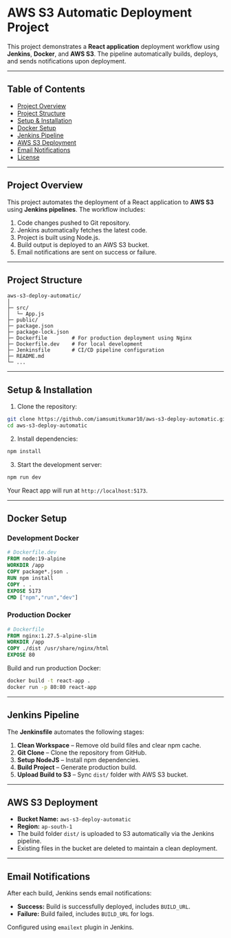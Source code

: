# AWS S3 Automatic Deployment Project

This project demonstrates a **React application** deployment workflow using **Jenkins**, **Docker**, and **AWS S3**. The pipeline automatically builds, deploys, and sends notifications upon deployment.

---

## Table of Contents

* [Project Overview](#project-overview)
* [Project Structure](#project-structure)
* [Setup & Installation](#setup--installation)
* [Docker Setup](#docker-setup)
* [Jenkins Pipeline](#jenkins-pipeline)
* [AWS S3 Deployment](#aws-s3-deployment)
* [Email Notifications](#email-notifications)
* [License](#license)

---

## Project Overview

This project automates the deployment of a React application to **AWS S3** using **Jenkins pipelines**. The workflow includes:

1. Code changes pushed to Git repository.
2. Jenkins automatically fetches the latest code.
3. Project is built using Node.js.
4. Build output is deployed to an AWS S3 bucket.
5. Email notifications are sent on success or failure.

---

## Project Structure

```
aws-s3-deploy-automatic/
│
├─ src/
│  └─ App.js
├─ public/
├─ package.json
├─ package-lock.json
├─ Dockerfile        # For production deployment using Nginx
├─ Dockerfile.dev    # For local development
├─ Jenkinsfile       # CI/CD pipeline configuration
├─ README.md
└─ ...
```

---

## Setup & Installation

1. Clone the repository:

```bash
git clone https://github.com/iamsumitkumar10/aws-s3-deploy-automatic.git
cd aws-s3-deploy-automatic
```

2. Install dependencies:

```bash
npm install
```

3. Start the development server:

```bash
npm run dev
```

Your React app will run at `http://localhost:5173`.

---

## Docker Setup

### Development Docker

```dockerfile
# Dockerfile.dev
FROM node:19-alpine
WORKDIR /app
COPY package*.json .
RUN npm install
COPY . .
EXPOSE 5173
CMD ["npm","run","dev"]
```

### Production Docker

```dockerfile
# Dockerfile
FROM nginx:1.27.5-alpine-slim
WORKDIR /app
COPY ./dist /usr/share/nginx/html
EXPOSE 80
```

Build and run production Docker:

```bash
docker build -t react-app .
docker run -p 80:80 react-app
```

---

## Jenkins Pipeline

The **Jenkinsfile** automates the following stages:

1. **Clean Workspace** – Remove old build files and clear npm cache.
2. **Git Clone** – Clone the repository from GitHub.
3. **Setup NodeJS** – Install npm dependencies.
4. **Build Project** – Generate production build.
5. **Upload Build to S3** – Sync `dist/` folder with AWS S3 bucket.

---

## AWS S3 Deployment

* **Bucket Name:** `aws-s3-deploy-automatic`
* **Region:** `ap-south-1`
* The build folder `dist/` is uploaded to S3 automatically via the Jenkins pipeline.
* Existing files in the bucket are deleted to maintain a clean deployment.

---

## Email Notifications

After each build, Jenkins sends email notifications:

* **Success:** Build is successfully deployed, includes `BUILD_URL`.
* **Failure:** Build failed, includes `BUILD_URL` for logs.

Configured using `emailext` plugin in Jenkins.


